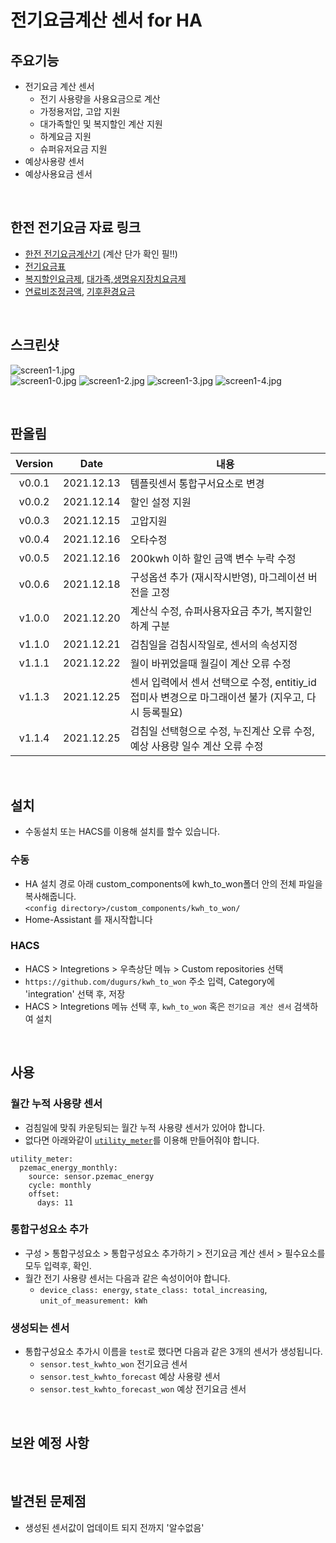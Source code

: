 # 전기요금계산 센서 for HA

## 주요기능
- 전기요금 계산 센서
  - 전기 사용량을 사용요금으로 계산
  - 가정용저압, 고압 지원
  - 대가족할인 및 복지할인 계산 지원
  - 하계요금 지원
  - 슈퍼유저요금 지원
- 예상사용량 센서
- 예상사용요금 센서

<br>

## 한전 전기요금 자료 링크
- [한전 전기요금계산기](https://cyber.kepco.co.kr/ckepco/front/jsp/CY/J/A/CYJAPP000NFL.jsp) (계산 단가 확인 필!!)
- [전기요금표](https://cyber.kepco.co.kr/ckepco/front/jsp/CY/E/E/CYEEHP00101.jsp)
- [복지할인요금제](https://cyber.kepco.co.kr/ckepco/front/jsp/CY/H/C/CYHCHP00208.jsp), [대가족,생명유지장치요금제](https://cyber.kepco.co.kr/ckepco/front/jsp/CY/H/C/CYHCHP00209.jsp)
- [연료비조정금액](https://cyber.kepco.co.kr/ckepco/front/jsp/CY/H/C/CYHCHP00210.jsp), [기후환경요금](https://cyber.kepco.co.kr/ckepco/front/jsp/CY/H/C/CYHCHP00211.jsp)

<br>

## 스크린샷
![screen1-1.jpg](https://raw.githubusercontent.com/dugurs/kwh_to_won/main/images/screen1-1.jpg)<br>
![screen1-0.jpg](https://raw.githubusercontent.com/dugurs/kwh_to_won/main/images/screen1-0.jpg)
![screen1-2.jpg](https://raw.githubusercontent.com/dugurs/kwh_to_won/main/images/screen1-2.jpg)
![screen1-3.jpg](https://raw.githubusercontent.com/dugurs/kwh_to_won/main/images/screen1-3.jpg)
![screen1-4.jpg](https://raw.githubusercontent.com/dugurs/kwh_to_won/main/images/screen1-4.jpg)

<br>

## 판올림
| Version | Date        | 내용              |
| :-----: | :---------: | ----------------------- |
| v0.0.1  | 2021.12.13  | 템플릿센서 통합구서요소로 변경 |
| v0.0.2  | 2021.12.14  | 할인 설정 지원 |
| v0.0.3  | 2021.12.15  | 고압지원 |
| v0.0.4  | 2021.12.16  | 오타수정 |
| v0.0.5  | 2021.12.16  | 200kwh 이하 할인 금액 변수 누락 수정 |
| v0.0.6  | 2021.12.18  | 구성옵션 추가 (재시작시반영), 마그레이션 버전을 고정 |
| v1.0.0  | 2021.12.20  | 계산식 수정, 슈퍼사용자요금 추가, 복지할인 하계 구분 |
| v1.1.0  | 2021.12.21  | 검침일을 검침시작일로, 센서의 속성지정 |
| v1.1.1  | 2021.12.22  | 월이 바뀌었을때 월길이 계산 오류 수정 |
| v1.1.3  | 2021.12.25  | 센서 입력에서 센서 선택으로 수정, entitiy_id 접미사 변경으로 마그래이션 불가 (지우고, 다시 등록필요) |
| v1.1.4  | 2021.12.25  | 검침일 선택형으로 수정, 누진계산 오류 수정, 예상 사용량 일수 계산 오류 수정 |

<br>

## 설치
- 수동설치 또는 HACS를 이용해 설치를 할수 있습니다.
### 수동
- HA 설치 경로 아래 custom_components에 kwh_to_won폴더 안의 전체 파일을 복사해줍니다.<br>
  `<config directory>/custom_components/kwh_to_won/`<br>
- Home-Assistant 를 재시작합니다<br>
### HACS
- HACS > Integretions > 우측상단 메뉴 > Custom repositories 선택
- `https://github.com/dugurs/kwh_to_won` 주소 입력, Category에 'integration' 선택 후, 저장
- HACS > Integretions 메뉴 선택 후, `kwh_to_won` 혹은 `전기요금 계산 센서` 검색하여 설치

<br>

## 사용
### 월간 누적 사용량 센서
- 검침일에 맞줘 카운팅되는 월간 누적 사용량 센서가 있어야 합니다.
- 없다면 아래와같이 [`utility_meter`](https://www.home-assistant.io/integrations/utility_meter/)를 이용해 만들어줘야 합니다.
```
utility_meter:
  pzemac_energy_monthly:
    source: sensor.pzemac_energy
    cycle: monthly
    offset:
      days: 11
```
### 통합구성요소 추가
- 구성 > 통합구성요소 > 통합구성요소 추가하기 > 전기요금 계산 센서 > 필수요소를 모두 입력후, 확인.
- 월간 전기 사용량 센서는 다음과 같은 속성이어야 합니다.
  - `device_class: energy`, `state_class: total_increasing`, `unit_of_measurement: kWh`

### 생성되는 센서
- 통합구성요소 추가시 이름을 `test`로 했다면 다음과 같은 3개의 센서가 생성됩니다.
  - `sensor.test_kwhto_won` 전기요금 센서
  - `sensor.test_kwhto_forecast` 예상 사용량 센서
  - `sensor.test_kwhto_forecast_won` 예상 전기요금 센서

<br>

## 보완 예정 사항

<br>

## 발견된 문제점
- 생성된 센서값이 업데이트 되지 전까지 '알수없음'
